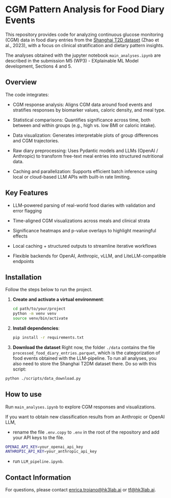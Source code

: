 # CGM Pattern Analysis for Food Diary Events
This repository provides code for analyzing continuous glucose monitoring (CGM) data in food diary entries from the [Shanghai T2D dataset](https://figshare.com/articles/dataset/Diabetes_Datasets-ShanghaiT1DM_and_ShanghaiT2DM/20444397?file=38259264) (Zhao et al., 2023), with a focus on clinical stratification and dietary pattern insights.

The analyses obtained with the jupyter notebook `main_analyses.ipynb` are described in the submission M5 (WP3) - EXplainable ML Model development, Sections 4 and 5.

## Overview
The code integrates:

- CGM response analysis: Aligns CGM data around food events and stratifies responses by biomarker values, caloric density, and meal type.

- Statistical comparisons: Quantifies significance across time, both between and within groups (e.g., high vs. low BMI or caloric intake).

- Data visualization: Generates interpretable plots of group differences and CGM trajectories.

- Raw diary preprocessing: Uses Pydantic models and LLMs (OpenAI / Anthropic) to transform free-text meal entries into structured nutritional data.

- Caching and parallelization: Supports efficient batch inference using local or cloud-based LLM APIs with built-in rate limiting.

## Key Features

- LLM-powered parsing of real-world food diaries with validation and error flagging

- Time-aligned CGM visualizations across meals and clinical strata

- Significance heatmaps and p-value overlays to highlight meaningful effects

- Local caching + structured outputs to streamline iterative workflows

- Flexible backends for OpenAI, Anthropic, vLLM, and LiteLLM-compatible endpoints



## Installation

Follow the steps below to run the project.

1. **Create and activate a virtual environment**:
   ```bash
   cd path/to/your/project
   python -m venv venv
   source venv/bin/activate
   ```

2. **Install dependencies**:
   ```bash
   pip install -r requirements.txt
   ```

3. **Download the dataset**
Right now, the folder `./data` contains the file `processed_food_diary_entries.parquet`, which is the categorization of food events obtained with the LLM-pipeline. To run all analyses, you also need to store the Shanghai T2DM dataset there. Do so with this script:

```bash
python ./scripts/data_download.py
```


## How to use
 
Run `main_analyses.ipynb` to explore CGM responses and visualizations. 

If you want to obtain new classification results from an Anthropic or OpenAI LLM,

- rename the file `.env.copy` to `.env` in the root of the repository and add your API keys to the file.  

```bash
OPENAI_API_KEY=your_openai_api_key
ANTHROPIC_API_KEY=your_anthropic_api_key
```

- run `LLM_pipeline.ipynb`.


## Contact Information

For questions, please contact enrica.troiano@hk3lab.ai or tf@hk3lab.ai.